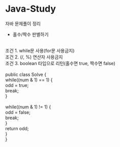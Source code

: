 # Java-Study
자바 문제풀이 정리

- 홀수/짝수 판별하기
</br>
조건 1. while문 사용(for문 사용금지)
</br>
조건 2. (/, %) 연산자 사용금지
</br>
조건 3. boolean 타입으로 리턴(홀수면 true, 짝수면 false)
</br></br>
public class Solve { </br>
while((num & 1) == 1) {</br>
odd = true;</br>
break; </br>
} </br>
</br>
while((num & 1) != 1) { </br>
odd = false; </br>
break; </br>
} </br>
return odd; </br>
} </br>
}
